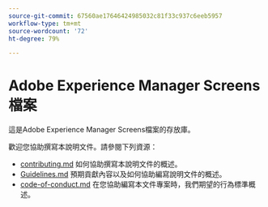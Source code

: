 ```yaml
---
source-git-commit: 67560ae17646424985032c81f33c937c6eeb5957
workflow-type: tm+mt
source-wordcount: '72'
ht-degree: 79%

---
```

# Adobe Experience Manager Screens檔案

這是Adobe Experience Manager Screens檔案的存放庫。

歡迎您協助撰寫本說明文件。請參閱下列資源：

* [contributing.md](contributing.md) 如何協助撰寫本說明文件的概述。
* [Guidelines.md](guidelines.md) 預期貢獻內容以及如何協助編寫說明文件的概述。
* [code-of-conduct.md](code-of-conduct.md) 在您協助編寫本文件專案時，我們期望的行為標準概述。
